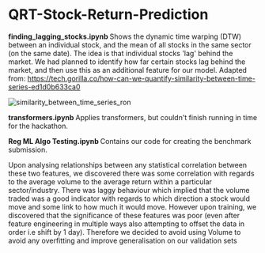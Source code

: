 # QRT-Stock-Return-Prediction

<b> finding_lagging_stocks.ipynb </b> Shows the dynamic time warping (DTW) between an individual stock, and the mean of all stocks in the same sector (on the same date). The idea is that individual stocks 'lag' behind the market. We had planned to identify how far certain stocks lag behind the market, and then use this as an additional feature for our model. Adapted from: https://tech.gorilla.co/how-can-we-quantify-similarity-between-time-series-ed1d0b633ca0

![similarity_between_time_series_ron](https://user-images.githubusercontent.com/63469131/202898250-c98d5834-9025-473c-ab49-35459aef2ea4.png)

<b> transformers.ipynb </b> Applies transformers, but couldn't finish running in time for the hackathon.

<b> Reg ML Algo Testing.ipynb </b> Contains our code for creating the benchmark submission. 

Upon analysing relationships between any statistical correlation between these two features, we discovered there was some correlation with regards to the average volume to the average return within a particular sector/industry. There was laggy behaviour which implied that the volume traded was a good indicator with regards to which direction a stock would move and some link to how much it would move. However upon training, we discovered that the significance of these features was poor (even after feature engineering in multiple ways also attempting to offset the data in order i.e shift by 1 day). Therefore we decided to avoid using Volume to avoid any overfitting and improve generalisation on our validation sets
